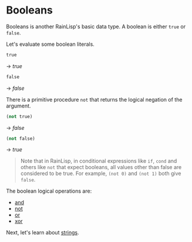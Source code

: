 ﻿# Booleans
Booleans is another RainLisp's basic data type. A boolean is either `true` or `false`.

Let's evaluate some boolean literals.

```scheme
true
```
-> *true*

```scheme
false
```
-> *false*

There is a primitive procedure `not` that returns the logical negation of the argument.

```scheme
(not true)
```
-> *false*

```scheme
(not false)
```
-> *true*

> Note that in RainLisp, in conditional expressions like `if`, `cond` and others like `not` that expect booleans,
all values other than false are considered to be true. For example, `(not 0)` and `(not 1)` both give `false`.

The boolean logical operations are:
- [and](../special-forms-derived-expressions/and.md)
- [not](../primitives/not.md)
- [or](../special-forms-derived-expressions/or.md)
- [xor](../primitives/xor.md)

Next, let's learn about [strings](strings.md).